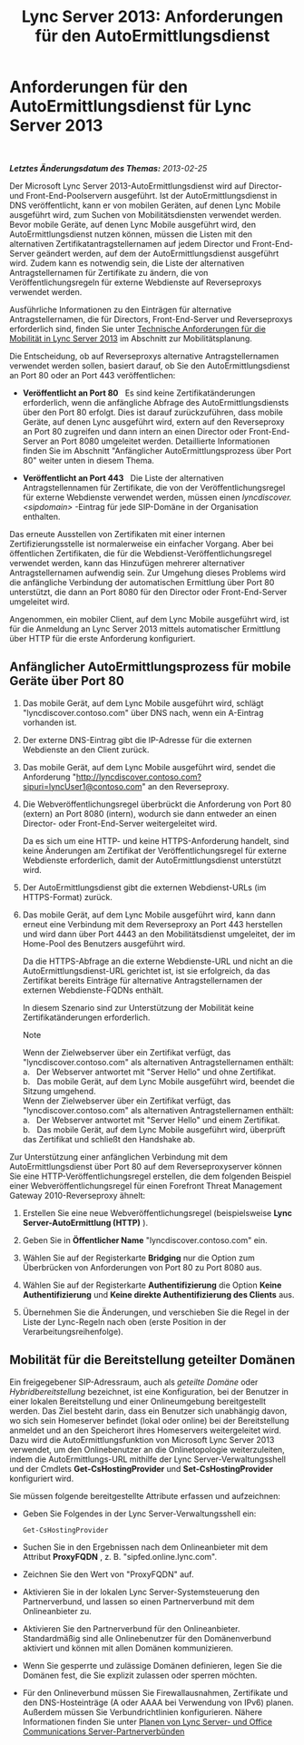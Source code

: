 ﻿---
title: 'Lync Server 2013: Anforderungen für den AutoErmittlungsdienst'
TOCTitle: Anforderungen für den AutoErmittlungsdienst
ms:assetid: 0ac5dbf7-9acd-4d25-b21a-932022b8b983
ms:mtpsurl: https://technet.microsoft.com/de-de/library/Hh690012(v=OCS.15)
ms:contentKeyID: 49293127
ms.date: 05/19/2016
mtps_version: v=OCS.15
ms.translationtype: HT
---

# Anforderungen für den AutoErmittlungsdienst für Lync Server 2013

 

_**Letztes Änderungsdatum des Themas:** 2013-02-25_

Der Microsoft Lync Server 2013-AutoErmittlungsdienst wird auf Director- und Front-End-Poolservern ausgeführt. Ist der AutoErmittlungsdienst in DNS veröffentlicht, kann er von mobilen Geräten, auf denen Lync Mobile ausgeführt wird, zum Suchen von Mobilitätsdiensten verwendet werden. Bevor mobile Geräte, auf denen Lync Mobile ausgeführt wird, den AutoErmittlungsdienst nutzen können, müssen die Listen mit den alternativen Zertifikatantragstellernamen auf jedem Director und Front-End-Server geändert werden, auf dem der AutoErmittlungsdienst ausgeführt wird. Zudem kann es notwendig sein, die Liste der alternativen Antragstellernamen für Zertifikate zu ändern, die von Veröffentlichungsregeln für externe Webdienste auf Reverseproxys verwendet werden.

Ausführliche Informationen zu den Einträgen für alternative Antragstellernamen, die für Directors, Front-End-Server und Reverseproxys erforderlich sind, finden Sie unter [Technische Anforderungen für die Mobilität in Lync Server 2013](lync-server-2013-technical-requirements-for-mobility.md) im Abschnitt zur Mobilitätsplanung.

Die Entscheidung, ob auf Reverseproxys alternative Antragstellernamen verwendet werden sollen, basiert darauf, ob Sie den AutoErmittlungsdienst an Port 80 oder an Port 443 veröffentlichen:

  - **Veröffentlicht an Port 80**   Es sind keine Zertifikatänderungen erforderlich, wenn die anfängliche Abfrage des AutoErmittlungsdiensts über den Port 80 erfolgt. Dies ist darauf zurückzuführen, dass mobile Geräte, auf denen Lync ausgeführt wird, extern auf den Reverseproxy an Port 80 zugreifen und dann intern an einen Director oder Front-End-Server an Port 8080 umgeleitet werden. Detaillierte Informationen finden Sie im Abschnitt "Anfänglicher AutoErmittlungsprozess über Port 80" weiter unten in diesem Thema.

  - **Veröffentlicht an Port 443**   Die Liste der alternativen Antragstellennamen für Zertifikate, die von der Veröffentlichungsregel für externe Webdienste verwendet werden, müssen einen *lyncdiscover.\<sipdomain\>* -Eintrag für jede SIP-Domäne in der Organisation enthalten.

Das erneute Ausstellen von Zertifikaten mit einer internen Zertifizierungsstelle ist normalerweise ein einfacher Vorgang. Aber bei öffentlichen Zertifikaten, die für die Webdienst-Veröffentlichungsregel verwendet werden, kann das Hinzufügen mehrerer alternativer Antragstellernamen aufwendig sein. Zur Umgehung dieses Problems wird die anfängliche Verbindung der automatischen Ermittlung über Port 80 unterstützt, die dann an Port 8080 für den Director oder Front-End-Server umgeleitet wird.

Angenommen, ein mobiler Client, auf dem Lync Mobile ausgeführt wird, ist für die Anmeldung an Lync Server 2013 mittels automatischer Ermittlung über HTTP für die erste Anforderung konfiguriert.

## Anfänglicher AutoErmittlungsprozess für mobile Geräte über Port 80

1.  Das mobile Gerät, auf dem Lync Mobile ausgeführt wird, schlägt "lyncdiscover.contoso.com" über DNS nach, wenn ein A-Eintrag vorhanden ist.

2.  Der externe DNS-Eintrag gibt die IP-Adresse für die externen Webdienste an den Client zurück.

3.  Das mobile Gerät, auf dem Lync Mobile ausgeführt wird, sendet die Anforderung "http://lyncdiscover.contoso.com?sipuri=lyncUser1@contoso.com" an den Reverseproxy.

4.  Die Webveröffentlichungsregel überbrückt die Anforderung von Port 80 (extern) an Port 8080 (intern), wodurch sie dann entweder an einen Director- oder Front-End-Server weitergeleitet wird.
    
    Da es sich um eine HTTP- und keine HTTPS-Anforderung handelt, sind keine Änderungen am Zertifikat der Veröffentlichungsregel für externe Webdienste erforderlich, damit der AutoErmittlungsdienst unterstützt wird.

5.  Der AutoErmittlungsdienst gibt die externen Webdienst-URLs (im HTTPS-Format) zurück.

6.  Das mobile Gerät, auf dem Lync Mobile ausgeführt wird, kann dann erneut eine Verbindung mit dem Reverseproxy an Port 443 herstellen und wird dann über Port 4443 an den Mobilitätsdienst umgeleitet, der im Home-Pool des Benutzers ausgeführt wird.
    
    Da die HTTPS-Abfrage an die externe Webdienste-URL und nicht an die AutoErmittlungsdienst-URL gerichtet ist, ist sie erfolgreich, da das Zertifikat bereits Einträge für alternative Antragstellernamen der externen Webdienste-FQDNs enthält.
    
    In diesem Szenario sind zur Unterstützung der Mobilität keine Zertifikatänderungen erforderlich.
    

    > [!NOTE]
    > Wenn der Zielwebserver über ein Zertifikat verfügt, das "lyncdiscover.contoso.com" als alternativen Antragstellernamen enthält:<BR>a.&nbsp;&nbsp;&nbsp;Der Webserver antwortet mit "Server Hello" und ohne Zertifikat.<BR>b.&nbsp;&nbsp;&nbsp;Das mobile Gerät, auf dem Lync Mobile ausgeführt wird, beendet die Sitzung umgehend.<BR>Wenn der Zielwebserver über ein Zertifikat verfügt, das "lyncdiscover.contoso.com" als alternativen Antragstellernamen enthält:<BR>a.&nbsp;&nbsp;&nbsp;Der Webserver antwortet mit "Server Hello" und einem Zertifikat.<BR>b.&nbsp;&nbsp;&nbsp;Das mobile Gerät, auf dem Lync Mobile ausgeführt wird, überprüft das Zertifikat und schließt den Handshake ab.



Zur Unterstützung einer anfänglichen Verbindung mit dem AutoErmittlungsdienst über Port 80 auf dem Reverseproxyserver können Sie eine HTTP-Veröffentlichungsregel erstellen, die dem folgenden Beispiel einer Webveröffentlichungsregel für einen Forefront Threat Management Gateway 2010-Reverseproxy ähnelt:

1.  Erstellen Sie eine neue Webveröffentlichungsregel (beispielsweise **Lync Server-AutoErmittlung (HTTP)** ).

2.  Geben Sie in **Öffentlicher Name** "lyncdiscover.contoso.com" ein.

3.  Wählen Sie auf der Registerkarte **Bridging** nur die Option zum Überbrücken von Anforderungen von Port 80 zu Port 8080 aus.

4.  Wählen Sie auf der Registerkarte **Authentifizierung** die Option **Keine Authentifizierung** und **Keine direkte Authentifizierung des Clients** aus.

5.  Übernehmen Sie die Änderungen, und verschieben Sie die Regel in der Liste der Lync-Regeln nach oben (erste Position in der Verarbeitungsreihenfolge).

## Mobilität für die Bereitstellung geteilter Domänen

Ein freigegebener SIP-Adressraum, auch als *geteilte Domäne* oder *Hybridbereitstellung* bezeichnet, ist eine Konfiguration, bei der Benutzer in einer lokalen Bereitstellung und einer Onlineumgebung bereitgestellt werden. Das Ziel besteht darin, dass ein Benutzer sich unabhängig davon, wo sich sein Homeserver befindet (lokal oder online) bei der Bereitstellung anmeldet und an den Speicherort ihres Homeservers weitergeleitet wird. Dazu wird die AutoErmittlungsfunktion von Microsoft Lync Server 2013 verwendet, um den Onlinebenutzer an die Onlinetopologie weiterzuleiten, indem die AutoErmittlungs-URL mithilfe der Lync Server-Verwaltungsshell und der Cmdlets **Get-CsHostingProvider** und **Set-CsHostingProvider** konfiguriert wird.

Sie müssen folgende bereitgestellte Attribute erfassen und aufzeichnen:

  - Geben Sie Folgendes in der Lync Server-Verwaltungsshell ein:
    
        Get-CsHostingProvider

  - Suchen Sie in den Ergebnissen nach dem Onlineanbieter mit dem Attribut **ProxyFQDN** , z. B. "sipfed.online.lync.com".

  - Zeichnen Sie den Wert von "ProxyFQDN" auf.

  - Aktivieren Sie in der lokalen Lync Server-Systemsteuerung den Partnerverbund, und lassen so einen Partnerverbund mit dem Onlineanbieter zu.

  - Aktivieren Sie den Partnerverbund für den Onlineanbieter. Standardmäßig sind alle Onlinebenutzer für den Domänenverbund aktiviert und können mit allen Domänen kommunizieren.

  - Wenn Sie gesperrte und zulässige Domänen definieren, legen Sie die Domänen fest, die Sie explizit zulassen oder sperren möchten.

  - Für den Onlineverbund müssen Sie Firewallausnahmen, Zertifikate und den DNS-Hosteinträge (A oder AAAA bei Verwendung von IPv6) planen. Außerdem müssen Sie Verbundrichtlinien konfigurieren. Nähere Informationen finden Sie unter [Planen von Lync Server- und Office Communications Server-Partnerverbünden](lync-server-2013-planning-for-lync-server-and-office-communications-server-federation.md)

